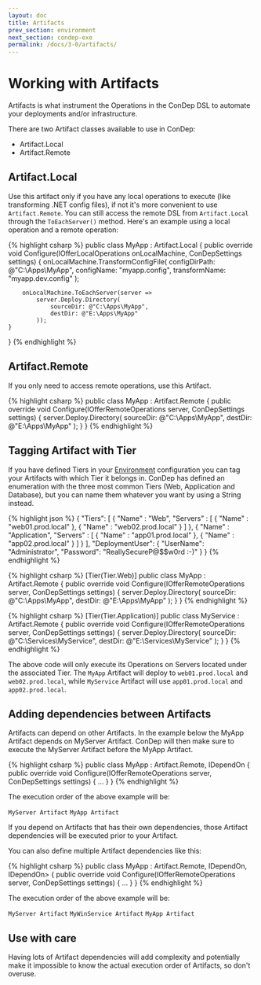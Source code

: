 ```yaml
---
layout: doc
title: Artifacts
prev_section: environment
next_section: condep-exe
permalink: /docs/3-0/artifacts/
---
```


Working with Artifacts
======================

Artifacts is what instrument the Operations in the ConDep DSL to automate your deployments and/or infrastructure.

There are two Artifact classes available to use in ConDep:

* Artifact.Local
* Artifact.Remote

## Artifact.Local

Use this artifact only if you have any local operations to execute (like transforming .NET config files), if not it's more convenient to use `Artifact.Remote`. You can still access the remote DSL from `Artifact.Local` through the `ToEachServer()` method. Here's an example using a local operation and a remote operation:

{% highlight csharp %}
public class MyApp : Artifact.Local
{
    public override void Configure(IOfferLocalOperations onLocalMachine, ConDepSettings settings)
    {
        onLocalMachine.TransformConfigFile(
            configDirPath: @"C:\Apps\MyApp\", 
            configName: "myapp.config",
            transformName: "myapp.dev.config"
        );

        onLocalMachine.ToEachServer(server => 
            server.Deploy.Directory(
                sourceDir: @"C:\Apps\MyApp",
                destDir: @"E:\Apps\MyApp"
            ));
    }
}
{% endhighlight %}

## Artifact.Remote

If you only need to access remote operations, use this Artifact. 

{% highlight csharp %}
public class MyApp : Artifact.Remote
{
    public override void Configure(IOfferRemoteOperations server, ConDepSettings settings)
    {
        server.Deploy.Directory(
            sourceDir: @"C:\Apps\MyApp",
            destDir: @"E:\Apps\MyApp"
        );
    }
}
{% endhighlight %}

## Tagging Artifact with Tier

If you have defined Tiers in your [Environment](../environment/) configuration you can tag your Artifacts with which Tier it belongs in. ConDep has defined an enumeration with the three most common Tiers (Web, Application and Database), but you can name them whatever you want by using a String instead.

{% highlight json %}
{
  "Tiers":
  [
    {
      "Name" : "Web",
      "Servers" :
      [
        {
          "Name" : "web01.prod.local"
        },
        {
          "Name" : "web02.prod.local"
        }
      ]
    },
    {
      "Name" : "Application",
      "Servers" :
      [
        {
          "Name" : "app01.prod.local"
        },
        {
          "Name" : "app02.prod.local"
        }
      ]
    }
  ],
  "DeploymentUser": 
  {
    "UserName": "Administrator",
    "Password": "ReallySecureP@$$w0rd :-)"
  }
}
{% endhighlight %}

{% highlight csharp %}
[Tier(Tier.Web)]
public class MyApp : Artifact.Remote
{
    public override void Configure(IOfferRemoteOperations server, ConDepSettings settings)
    {
        server.Deploy.Directory(
            sourceDir: @"C:\Apps\MyApp",
            destDir: @"E:\Apps\MyApp"
        );
    }
}
{% endhighlight %}

{% highlight csharp %}
[Tier(Tier.Application)]
public class MyService : Artifact.Remote
{
    public override void Configure(IOfferRemoteOperations server, ConDepSettings settings)
    {
        server.Deploy.Directory(
            sourceDir: @"C:\Services\MyService",
            destDir: @"E:\Services\MyService"
        );
    }
}
{% endhighlight %}

The above code will only execute its Operations on Servers located under the associated Tier. The `MyApp` Artifact will deploy to `web01.prod.local` and `web02.prod.local`, while `MyService` Artifact will use `app01.prod.local` and `app02.prod.local`.

## Adding dependencies between Artifacts

Artifacts can depend on other Artifacts. In the example below the MyApp Artifact depends on MyServer Artifact. ConDep will then make sure to execute the MyServer Artifact before the MyApp Artifact.

{% highlight csharp %}
public class MyApp : Artifact.Remote, IDependOn<MyServer>
{
    public override void Configure(IOfferRemoteOperations server, ConDepSettings settings)
    {
      ...
    }
}
{% endhighlight %}

The execution order of the above example will be:

`MyServer Artifact` <span class="glyphicon glyphicon-arrow-right" aria-hidden="true"></span> `MyApp Artifact`

If you depend on Artifacts that has their own dependencies, those Artifact dependencies will be executed prior to your Artifact. 

You can also define multiple Artifact dependencies like this:

{% highlight csharp %}
public class MyApp : Artifact.Remote, IDependOn<MyServer>, IDependOn<MyWinService>>
{
    public override void Configure(IOfferRemoteOperations server, ConDepSettings settings)
    {
      ...
    }
}
{% endhighlight %}

The execution order of the above example will be:

`MyServer Artifact` <span class="glyphicon glyphicon-arrow-right" aria-hidden="true"></span> `MyWinService Artifact` <span class="glyphicon glyphicon-arrow-right" aria-hidden="true"></span> `MyApp Artifact`

<div class="note warning">
	<h2>Use with care</h2>
  <p>
  	Having lots of Artifact dependencies will add complexity and potentially make it impossible to know the actual execution order of Artifacts, so don't overuse.
	</p>
</div>
